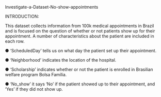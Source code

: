 Investigate-a-Dataset-No-show-appointments

INTRODUCTION:

This dataset collects information from 100k medical appointments in Brazil and is focused on the question of whether or not patients show up for their appointment. A number of characteristics about the patient are included in each row.

● ‘ScheduledDay’ tells us on what day the patient set up their appointment.

● ‘Neighborhood’ indicates the location of the hospital.

● ‘Scholarship’ indicates whether or not the patient is enrolled in Brasilian welfare program Bolsa Família.

● ‘No_show’ it says ‘No’ if the patient showed up to their appointment, and ‘Yes’ if they did not show up.

